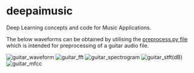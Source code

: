 # deepaimusic
Deep Learning concepts and code for Music Applications.

The below waveforms can be obtained by utilising the [preprocess.py file](https://github.com/heyitsraman/deepaimusic/blob/main/preprocess.py) which is intended for preprocessing of a guitar audio file.


![guitar_waveform](https://user-images.githubusercontent.com/94373661/141802388-e84717be-6955-4986-86b0-f8ee8dc168ad.png)
![guitar_fft](https://user-images.githubusercontent.com/94373661/141802397-662e357c-d5b9-4d71-b661-76a6b5fd665e.png)
![guitar_spectrogram](https://user-images.githubusercontent.com/94373661/141802249-b5b0b558-1fc5-4e91-988a-89e6d1e6ee12.png)
![guitar_stft(dB)](https://user-images.githubusercontent.com/94373661/141802266-d8c90858-9ffb-43c3-96a4-15c0312334e4.png)
![guitar_mfcc](https://user-images.githubusercontent.com/94373661/141802199-44eeadc7-54f9-4982-8b5c-044e30a139c9.png)
